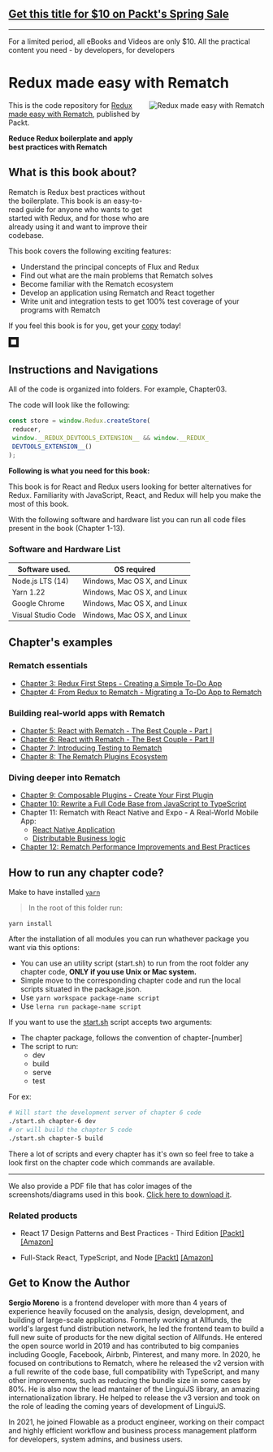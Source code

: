 ## [Get this title for $10 on Packt's Spring Sale](https://www.packt.com/B17158?utm_source=github&utm_medium=packt-github-repo&utm_campaign=spring_10_dollar_2022)
-----
For a limited period, all eBooks and Videos are only $10. All the practical content you need \- by developers, for developers

# Redux made easy with Rematch

<a href="https://www.packtpub.com/product/redux-made-easy-with-rematch/9781801076210?utm_source=github&utm_medium=repository&utm_campaign=9781801076210"><img src="https://static.packt-cdn.com/products/9781801076210/cover/smaller" alt="Redux made easy with Rematch" height="256px" align="right"></a>

This is the code repository for [Redux made easy with Rematch](https://www.packtpub.com/product/redux-made-easy-with-rematch/9781801076210?utm_source=github&utm_medium=repository&utm_campaign=9781801076210), published by Packt.

**Reduce Redux boilerplate and apply best practices with Rematch**

## What is this book about?
Rematch is Redux best practices without the boilerplate. This book is an easy-to-read guide for anyone who wants to get started with Redux, and for those who are already using it and want to improve their codebase.

This book covers the following exciting features: 
* Understand the principal concepts of Flux and Redux
* Find out what are the main problems that Rematch solves
* Become familiar with the Rematch ecosystem
* Develop an application using Rematch and React together
* Write unit and integration tests to get 100% test coverage of your programs with Rematch

If you feel this book is for you, get your [copy](https://www.amazon.com/dp/1801076219) today!

<a href="https://www.packtpub.com/?utm_source=github&utm_medium=banner&utm_campaign=GitHubBanner"><img src="https://raw.githubusercontent.com/PacktPublishing/GitHub/master/GitHub.png" 
alt="https://www.packtpub.com/" border="5" /></a>


## Instructions and Navigations
All of the code is organized into folders. For example, Chapter03.

The code will look like the following:
```js
const store = window.Redux.createStore(
 reducer,
 window.__REDUX_DEVTOOLS_EXTENSION__ && window.__REDUX_
 DEVTOOLS_EXTENSION__()
);
```

**Following is what you need for this book:**

This book is for React and Redux users looking for better alternatives for Redux. Familiarity with JavaScript, React, and Redux will help you make the most of this book.

With the following software and hardware list you can run all code files present in the book (Chapter 1-13).

### Software and Hardware List

|  Software used.                      | OS required                        |
|  ------------------------------------| -----------------------------------|
|  Node.js LTS (14)                    | Windows, Mac OS X, and Linux       |
|  Yarn 1.22                           | Windows, Mac OS X, and Linux       |
|  Google Chrome                       | Windows, Mac OS X, and Linux       |
|  Visual Studio Code                  | Windows, Mac OS X, and Linux       |


## Chapter's examples

### Rematch essentials
- [Chapter 3: Redux First Steps - Creating a Simple To-Do App](/packages/chapter-3)
- [Chapter 4: From Redux to Rematch - Migrating a To-Do App to Rematch](/packages/chapter-4)

### Building real-world apps with Rematch
- [Chapter 5: React with Rematch - The Best Couple - Part I](/packages/chapter-5)
- [Chapter 6: React with Rematch - The Best Couple - Part II](/packages/chapter-6)
- [Chapter 7: Introducing Testing to Rematch](/packages/chapter-7)
- [Chapter 8: The Rematch Plugins Ecosystem](/packages/chapter-8)

### Diving deeper into Rematch
- [Chapter 9: Composable Plugins - Create Your First Plugin](/packages/chapter-9)
- [Chapter 10: Rewrite a Full Code Base from JavaScript to TypeScript](/packages/chapter-10)
- Chapter 11: Rematch with React Native and Expo - A Real-World Mobile App:
  - [React Native Application](/packages/chapter-11)
  - [Distributable Business logic](/packages/shared-logic)
- [Chapter 12: Rematch Performance Improvements and Best Practices](/packages/chapter-12)


## How to run any chapter code?

Make to have installed [`yarn`](https://classic.yarnpkg.com/lang/en/)
> In the root of this folder run:
```
yarn install
```

After the installation of all modules you can run whathever package you want via this options:
- You can use an utility script (start.sh) to run from the root folder any chapter code, **ONLY if you use Unix or Mac system.**
- Simple move to the corresponding chapter code and run the local scripts situated in the package.json.
- Use `yarn workspace package-name script`
- Use `lerna run package-name script`

If you want to use the [start.sh](/start.sh) script accepts two arguments:
  - The chapter package, follows the convention of chapter-[number]
  - The script to run:
    - dev
    - build
    - serve
    - test

For ex:
```sh
# Will start the development server of chapter 6 code
./start.sh chapter-6 dev
# or will build the chapter 5 code
./start.sh chapter-5 build
```

There a lot of scripts and every chapter has it's own so feel free to take a look first on the chapter code which commands are available.

<hr>

We also provide a PDF file that has color images of the screenshots/diagrams used in this book. [Click here to download it](https://static.packt-cdn.com/downloads/9781801076210_ColorImages.pdf).


### Related products <Other books you may enjoy>
* React 17 Design Patterns and Best Practices - Third Edition [[Packt]](https://www.packtpub.com/product/react-17-design-patterns-and-best-practices-third-edition/9781800560444?utm_source=github&utm_medium=repository&utm_campaign=9781800560444) [[Amazon]](https://www.amazon.com/dp/1800560443)

* Full-Stack React, TypeScript, and Node [[Packt]](https://www.packtpub.com/product/full-stack-react-typescript-and-node/9781839219931?utm_source=github&utm_medium=repository&utm_campaign=9781839219931) [[Amazon]](https://www.amazon.com/dp/1839219939)

## Get to Know the Author
**Sergio Moreno**
is a frontend developer with more than 4 years of experience heavily focused on the analysis, design, development, and building of large-scale applications. Formerly working at Allfunds, the world's largest fund distribution network, he led the frontend team to build a full new suite of products for the new digital section of Allfunds. He entered the open source world in 2019 and has contributed to big companies including Google, Facebook, Airbnb, Pinterest, and many more. In 2020, he focused on contributions to Rematch, where he released the v2 version with a full rewrite of the code base, full compatibility with TypeScript, and many other improvements, such as reducing the bundle size in some cases by 80%. He is also now the lead mantainer of the LinguiJS library, an amazing internationalization library. He helped to release the v3 version and took on the role of leading the coming years of development of LinguiJS.

In 2021, he joined Flowable as a product engineer, working on their compact and highly efficient workflow and business process management platform for developers, system admins, and business users.



